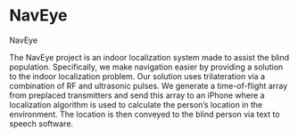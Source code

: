 NavEye
======

NavEye

The NavEye project is an indoor localization system made to assist the blind population. Specifically, we make navigation easier by providing a solution to the indoor localization problem.  Our solution uses trilateration via a combination of RF and ultrasonic pulses. We generate a time-of-flight array from preplaced transmitters and send this array to an iPhone where a localization algorithm is used to calculate the person’s location in the environment. The location is then conveyed to the blind person via text to speech software.

